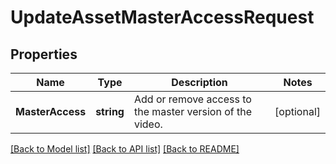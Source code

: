 # UpdateAssetMasterAccessRequest

## Properties
Name | Type | Description | Notes
------------ | ------------- | ------------- | -------------
**MasterAccess** | **string** | Add or remove access to the master version of the video. | [optional] 

[[Back to Model list]](../README.md#documentation-for-models) [[Back to API list]](../README.md#documentation-for-api-endpoints) [[Back to README]](../README.md)


